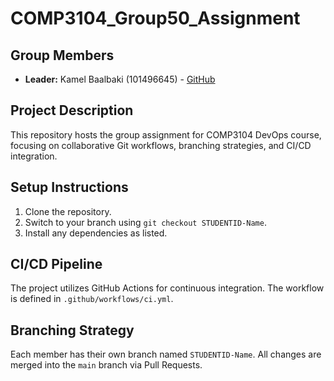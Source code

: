 # COMP3104_Group50_Assignment

## Group Members
- **Leader:** Kamel Baalbaki (101496645) - [GitHub](https://github.com/KamelBaalbaki)

## Project Description 
This repository hosts the group assignment for COMP3104 DevOps course, focusing on 
collaborative Git workflows, branching strategies, and CI/CD integration.

## Setup Instructions 

1. Clone the repository. 
2. Switch to your branch using `git checkout STUDENTID-Name`. 
3. Install any dependencies as listed. 

## CI/CD Pipeline 
The project utilizes GitHub Actions for continuous integration. The workflow is defined 
in `.github/workflows/ci.yml`. 

## Branching Strategy 
Each member has their own branch named `STUDENTID-Name`. All changes are 
merged into the `main` branch via Pull Requests.